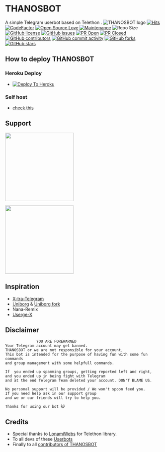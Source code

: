 # THANOSBOT
A simple Telegram userbot based on Telethon .
![THANOSBOT logo](https://telegra.ph/file/4860c8e1a5a56d0616b79.png)
[![Hits](https://hits.seeyoufarm.com/api/count/incr/badge.svg?url=https%3A%2F%2Fgithub.com%2Fsandy1709%2FTHANOSBOT&count_bg=%2379C83D&title_bg=%23555555&icon=&icon_color=%23E7E7E7&title=hits&edge_flat=false)](https://github.com/TgCatUB/THANOSBOT)
[![CodeFactor](https://www.codefactor.io/repository/github/TgCatUB/THANOSBOT/badge?&style=flat-square)](https://www.codefactor.io/repository/github/TgCatUB/THANOSBOT)
[![Open Source Love](https://badges.frapsoft.com/os/v2/open-source.png?v=103)](https://github.com/ellerbrock/open-source-badges/)
[![Maintenance](https://img.shields.io/badge/Maintained%3F-yes-green?&style=flat-square)](https://GitHub.com/TgCatUB/THANOSBOT/graphs/commit-activity) 
![Repo Size](https://img.shields.io/github/repo-size/TgCatUB/THANOSBOT?&style=flat-square&logo=github)
[![GitHub license](https://img.shields.io/github/license/TgCatUB/THANOSBOT?&style=flat-square&logo=github)](https://github.com/TgCatUB/THANOSBOT/blob/master/LICENSE)
[![GitHub issues](https://img.shields.io/github/issues/TgCatUB/THANOSBOT?&style=flat-square&logo=github)](https://github.com/TgCatUB/THANOSBOT/issues)
[![PR Open](https://img.shields.io/github/issues-pr/TgCatUB/THANOSBOT?&style=flat-square&logo=github)](https://github.com/TgCatUB/THANOSBOT/pulls)
[![PR Closed](https://img.shields.io/github/issues-pr-closed/TgCatUB/THANOSBOT?&style=flat-square&logo=github)](https://github.com/TgCatUB/THANOSBOT/pulls?q=is:closed)
[![GitHub contributors](https://img.shields.io/github/contributors/TgCatUB/THANOSBOT?&style=flat-square&logo=github)](https://GitHub.com/TgCatUB/THANOSBOT/graphs/contributors/)
[![GitHub commit activity](https://img.shields.io/github/commit-activity/m/TgCatUB/THANOSBOT?&style=flat-square&logo=github)](https://github.com/TgCatUB/THANOSBOT/graphs/commit-activity)
[![GitHub forks](https://img.shields.io/github/forks/TgCatUB/THANOSBOT?&style=flat-square&logo=github)](https://github.com/TgCatUB/THANOSBOT/fork)
[![GitHub stars](https://img.shields.io/github/stars/TgCatUB/THANOSBOT?&style=flat-square&logo=github)](https://github.com/TgCatUB/THANOSBOT/stargazers)



## How to deploy THANOSBOT
### Heroku Deploy
  - [![Deploy To Heroku](https://www.herokucdn.com/deploy/button.svg)](https://github.com/TgCatUB/nekopack)

### Self host
  - [check this](https://THANOSBOT.gitbook.io/THANOSBOT/tutorial/self-host)
  
## Support
   <a href="https://t.me/THANOSBOT17"><img src="https://img.shields.io/badge/Channel%20Support%3F-yes-green?&style=flat-square?&logo=telegram" width=220px></a></p>
   <a href="https://t.me/THANOSBOT_support"><img src="https://img.shields.io/badge/Group%20Support%3F-yes-green?&style=flat-square?&logo=telegram" width=220px></a></p>
   
## Inspiration
   - [X-tra-Telegram](https://github.com/Dark-Princ3/X-tra-Telegram)
   - [Uniborg](https://github.com/SpEcHiDe/UniBorg) & [Uniborg fork](https://github.com/ravana69/PornHub)
   - Nana-Remix
   - [Userge-X](https://github.com/code-rgb/USERGE-X/)
   
## Disclaimer

```
              YOU ARE FOREWARNED
Your Telegram account may get banned.   
THANOSBOT or we are not responsible for your account, 
This bot is intended for the purpose of having fun with some fun commands 
and group management with some helpfull commands.

If  you ended up spamming groups, getting reported left and right, 
and you ended up in being fight with Telegram 
and at the end Telegram Team deleted your account. DON'T BLAME US.

No personal support will be provided / We won't spoon feed you. 
If you need help ask in our support group 
and we or our friends will try to help you.

Thanks for using our bot 😺
```

## Credits
   - Special thanks to [LonamiWebs](https://github.com/LonamiWebs/Telethon/) for Telethon library.
   - To all devs of these [Userbots](https://github.com/TgCatUB/THANOSBOT/tree/bugs#inspiration)
   - Finally to all [contributors of THANOSBOT](https://github.com/TgCatUB/THANOSBOT/graphs/contributors)
